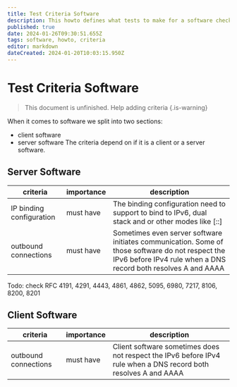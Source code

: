 ```yaml
---
title: Test Criteria Software
description: This howto defines what tests to make for a software check
published: true
date: 2024-01-26T09:30:51.655Z
tags: software, howto, criteria
editor: markdown
dateCreated: 2024-01-20T10:03:15.950Z
---
```


# Test Criteria Software

> This document is unfinished. Help adding criteria
{.is-warning}

When it comes to software we split into two sections:
- client software
- server software
The criteria depend on if it is a client or a server software.

## Server Software

| criteria | importance | description |
| - | - | - |
| IP binding configuration | must have | The binding configuration need to support to bind to IPv6, dual stack and or other modes like [::] |
| outbound connections | must have | Sometimes even server software initiates communication. Some of those software do not respect the IPv6 before IPv4 rule when a DNS record both resolves A and AAAA |

Todo: check RFC 4191, 4291, 4443, 4861, 4862, 5095, 6980, 7217, 8106, 8200, 8201

## Client Software

| criteria | importance | description |
| - | - | - |
| outbound connections | must have | Client software sometimes does not respect the IPv6 before IPv4 rule when a DNS record both resolves A and AAAA |
